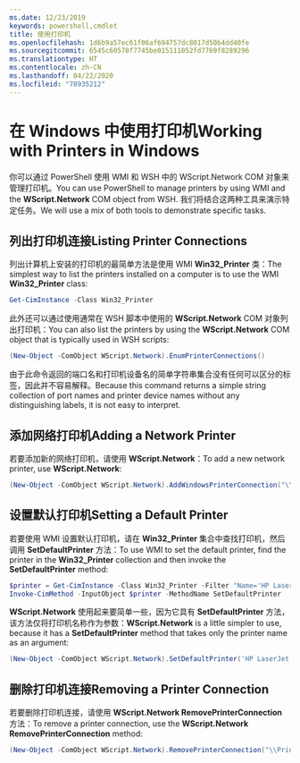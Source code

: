 ```yaml
---
ms.date: 12/23/2019
keywords: powershell,cmdlet
title: 使用打印机
ms.openlocfilehash: 1d6b9a57ec61f06af694757dc8017d50b4dd40fe
ms.sourcegitcommit: 6545c60578f7745be015111052fd7769f8289296
ms.translationtype: HT
ms.contentlocale: zh-CN
ms.lasthandoff: 04/22/2020
ms.locfileid: "78935212"
---
```

# <a name="working-with-printers-in-windows"></a><span data-ttu-id="4262b-103">在 Windows 中使用打印机</span><span class="sxs-lookup"><span data-stu-id="4262b-103">Working with Printers in Windows</span></span>

<span data-ttu-id="4262b-104">你可以通过 PowerShell 使用 WMI 和 WSH 中的 WScript.Network  COM 对象来管理打印机。</span><span class="sxs-lookup"><span data-stu-id="4262b-104">You can use PowerShell to manage printers by using WMI and the **WScript.Network** COM object from WSH.</span></span> <span data-ttu-id="4262b-105">我们将结合这两种工具来演示特定任务。</span><span class="sxs-lookup"><span data-stu-id="4262b-105">We will use a mix of both tools to demonstrate specific tasks.</span></span>

## <a name="listing-printer-connections"></a><span data-ttu-id="4262b-106">列出打印机连接</span><span class="sxs-lookup"><span data-stu-id="4262b-106">Listing Printer Connections</span></span>

<span data-ttu-id="4262b-107">列出计算机上安装的打印机的最简单方法是使用 WMI **Win32_Printer** 类：</span><span class="sxs-lookup"><span data-stu-id="4262b-107">The simplest way to list the printers installed on a computer is to use the WMI **Win32_Printer** class:</span></span>

```powershell
Get-CimInstance -Class Win32_Printer
```

<span data-ttu-id="4262b-108">此外还可以通过使用通常在 WSH 脚本中使用的 **WScript.Network** COM 对象列出打印机：</span><span class="sxs-lookup"><span data-stu-id="4262b-108">You can also list the printers by using the **WScript.Network** COM object that is typically used in WSH scripts:</span></span>

```powershell
(New-Object -ComObject WScript.Network).EnumPrinterConnections()
```

<span data-ttu-id="4262b-109">由于此命令返回的端口名和打印机设备名的简单字符串集合没有任何可以区分的标签，因此并不容易解释。</span><span class="sxs-lookup"><span data-stu-id="4262b-109">Because this command returns a simple string collection of port names and printer device names without any distinguishing labels, it is not easy to interpret.</span></span>

## <a name="adding-a-network-printer"></a><span data-ttu-id="4262b-110">添加网络打印机</span><span class="sxs-lookup"><span data-stu-id="4262b-110">Adding a Network Printer</span></span>

<span data-ttu-id="4262b-111">若要添加新的网络打印机，请使用 **WScript.Network**：</span><span class="sxs-lookup"><span data-stu-id="4262b-111">To add a new network printer, use **WScript.Network**:</span></span>

```powershell
(New-Object -ComObject WScript.Network).AddWindowsPrinterConnection("\\Printserver01\Xerox5")
```

## <a name="setting-a-default-printer"></a><span data-ttu-id="4262b-112">设置默认打印机</span><span class="sxs-lookup"><span data-stu-id="4262b-112">Setting a Default Printer</span></span>

<span data-ttu-id="4262b-113">若要使用 WMI 设置默认打印机，请在 **Win32_Printer** 集合中查找打印机，然后调用 **SetDefaultPrinter** 方法：</span><span class="sxs-lookup"><span data-stu-id="4262b-113">To use WMI to set the default printer, find the printer in the **Win32_Printer** collection and then invoke the **SetDefaultPrinter** method:</span></span>

```powershell
$printer = Get-CimInstance -Class Win32_Printer -Filter "Name='HP LaserJet 5Si'"
Invoke-CimMethod -InputObject $printer -MethodName SetDefaultPrinter
```

<span data-ttu-id="4262b-114">**WScript.Network** 使用起来要简单一些，因为它具有 **SetDefaultPrinter** 方法，该方法仅将打印机名称作为参数：</span><span class="sxs-lookup"><span data-stu-id="4262b-114">**WScript.Network** is a little simpler to use, because it has a **SetDefaultPrinter** method that takes only the printer name as an argument:</span></span>

```powershell
(New-Object -ComObject WScript.Network).SetDefaultPrinter('HP LaserJet 5Si')
```

## <a name="removing-a-printer-connection"></a><span data-ttu-id="4262b-115">删除打印机连接</span><span class="sxs-lookup"><span data-stu-id="4262b-115">Removing a Printer Connection</span></span>

<span data-ttu-id="4262b-116">若要删除打印机连接，请使用 **WScript.Network RemovePrinterConnection** 方法：</span><span class="sxs-lookup"><span data-stu-id="4262b-116">To remove a printer connection, use the **WScript.Network RemovePrinterConnection** method:</span></span>

```powershell
(New-Object -ComObject WScript.Network).RemovePrinterConnection("\\Printserver01\Xerox5")
```
